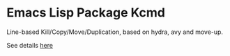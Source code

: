 # Emacs Lisp Package Kcmd

Line-based Kill/Copy/Move/Duplication, based on hydra, avy and
move-up.

See details [here](https://github.com/zhaojiangbin/kcmd/blob/master/README.org)
